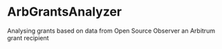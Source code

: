 # ArbGrantsAnalyzer
Analysing grants based on data from Open Source Observer an Arbitrum grant recipient 
